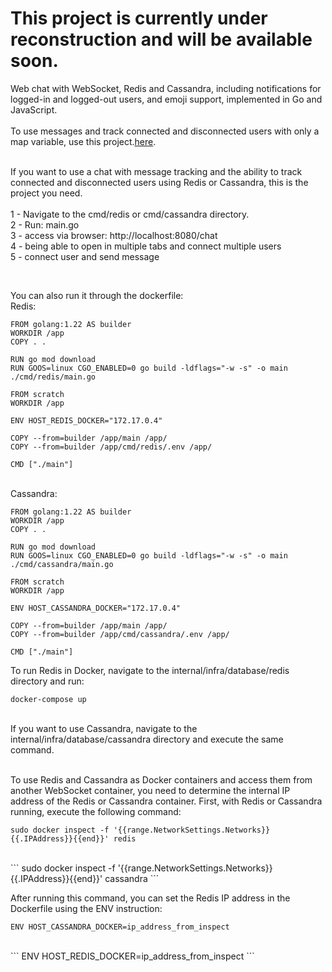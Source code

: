 <h1><strong>This project is currently under reconstruction and will be available soon.</strong></h1>

Web chat with WebSocket, Redis and Cassandra, including notifications for logged-in and logged-out users, and emoji support, implemented in Go and JavaScript.
<br /><br />
To use messages and track connected and disconnected users with only a map variable, use this project.<a href="https://github.com/rafaelsouzaribeiro/Web-chat-with-WebSocket-using-a-map-variable-in-Go">here</a>.<br /><br />

If you want to use a chat with message tracking and the ability to track connected and disconnected users using Redis or Cassandra, this is the project you need.<br />
<br />
1 - Navigate to the cmd/redis or cmd/cassandra directory.<br/>
2 - Run: main.go<br />
3 - access via browser: http://localhost:8080/chat<br />
4 - being able to open in multiple tabs and connect multiple users<br />
5 - connect user and send message

<br/>

You can also run it through the dockerfile:<br />
Redis:<br/>

 ```
FROM golang:1.22 AS builder
WORKDIR /app
COPY . .

RUN go mod download
RUN GOOS=linux CGO_ENABLED=0 go build -ldflags="-w -s" -o main ./cmd/redis/main.go

FROM scratch
WORKDIR /app

ENV HOST_REDIS_DOCKER="172.17.0.4"

COPY --from=builder /app/main /app/
COPY --from=builder /app/cmd/redis/.env /app/

CMD ["./main"]

 ```
 <br />
 Cassandra:
  <br />

 ```
FROM golang:1.22 AS builder
WORKDIR /app
COPY . .

RUN go mod download
RUN GOOS=linux CGO_ENABLED=0 go build -ldflags="-w -s" -o main ./cmd/cassandra/main.go

FROM scratch
WORKDIR /app

ENV HOST_CASSANDRA_DOCKER="172.17.0.4"

COPY --from=builder /app/main /app/
COPY --from=builder /app/cmd/cassandra/.env /app/

CMD ["./main"]

 ```

To run Redis in Docker, navigate to the internal/infra/database/redis directory and run:<br/>
 ```
docker-compose up
 ```
<br />
If you want to use Cassandra, navigate to the internal/infra/database/cassandra directory and execute the same command.<br/><br/>
 
 To use Redis and Cassandra as Docker containers and access them from another WebSocket container, you need to determine the internal IP address of the Redis or Cassandra container. First, with Redis or Cassandra running, execute the following command:

 ```
sudo docker inspect -f '{{range.NetworkSettings.Networks}}{{.IPAddress}}{{end}}' redis
 ```
<br/>
```
sudo docker inspect -f '{{range.NetworkSettings.Networks}}{{.IPAddress}}{{end}}' cassandra
 ```
 
 
 After running this command, you can set the Redis IP address in the Dockerfile using the ENV instruction:

```
ENV HOST_CASSANDRA_DOCKER=ip_address_from_inspect
 ```
<br/>
```
ENV HOST_REDIS_DOCKER=ip_address_from_inspect
 ```



